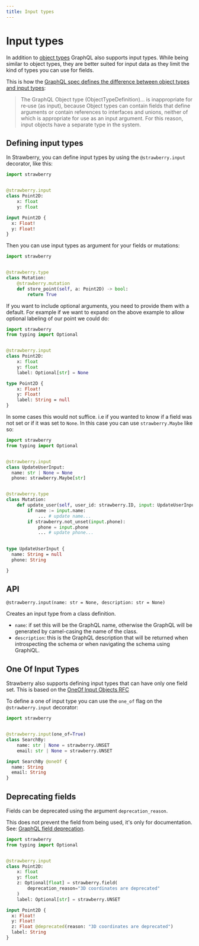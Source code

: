 ```yaml
---
title: Input types
---
```


# Input types

In addition to [object types](./object-types) GraphQL also supports input types.
While being similar to object types, they are better suited for input data as
they limit the kind of types you can use for fields.

This is how the
[GraphQL spec defines the difference between object types and input types](https://spec.graphql.org/June2018/#sec-Input-Objects):

> The GraphQL Object type (ObjectTypeDefinition)... is inappropriate for re‐use
> (as input), because Object types can contain fields that define arguments or
> contain references to interfaces and unions, neither of which is appropriate
> for use as an input argument. For this reason, input objects have a separate
> type in the system.

## Defining input types

In Strawberry, you can define input types by using the `@strawberry.input`
decorator, like this:

<CodeGrid>

```python
import strawberry


@strawberry.input
class Point2D:
    x: float
    y: float
```

```graphql
input Point2D {
  x: Float!
  y: Float!
}
```

</CodeGrid>

Then you can use input types as argument for your fields or mutations:

```python
import strawberry


@strawberry.type
class Mutation:
    @strawberry.mutation
    def store_point(self, a: Point2D) -> bool:
        return True
```

If you want to include optional arguments, you need to provide them with a
default. For example if we want to expand on the above example to allow optional
labeling of our point we could do:

<CodeGrid>

```python
import strawberry
from typing import Optional


@strawberry.input
class Point2D:
    x: float
    y: float
    label: Optional[str] = None
```

```graphql
type Point2D {
    x: Float!
    y: Float!
    label: String = null
}
```

</CodeGrid>

In some cases this would not suffice.
i.e if you wanted to know if a field was not set or if it was set to `None`.
In this case you can use `strawberry.Maybe` like so:

<CodeGrid>

```python
import strawberry
from typing import Optional


@strawberry.input
class UpdateUserInput:
  name: str | None = None
  phone: strawberry.Maybe[str]


@strawberry.type
class Mutation:
    def update_user(self, user_id: strawberry.ID, input: UpdateUserInput) -> User:
        if name := input.name:
            ... # update name...
        if strawberry.not_unset(input.phone):
            phone = input.phone
            ... # update phone...
          
```

```graphql
type UpdateUserInput {
  name: String = null
  phone: String

}
```

</CodeGrid>

## API

`@strawberry.input(name: str = None, description: str = None)`

Creates an input type from a class definition.

- `name`: if set this will be the GraphQL name, otherwise the GraphQL will be
  generated by camel-casing the name of the class.
- `description`: this is the GraphQL description that will be returned when
  introspecting the schema or when navigating the schema using GraphiQL.

## One Of Input Types

Strawberry also supports defining input types that can have only one field set.
This is based on the
[OneOf Input Objects RFC](https://github.com/graphql/graphql-spec/pull/825)

To define a one of input type you can use the `one_of` flag on the
`@strawberry.input` decorator:

<CodeGrid>

```python
import strawberry


@strawberry.input(one_of=True)
class SearchBy:
    name: str | None = strawberry.UNSET
    email: str | None = strawberry.UNSET
```

```graphql
input SearchBy @oneOf {
  name: String
  email: String
}
```

</CodeGrid>

## Deprecating fields

Fields can be deprecated using the argument `deprecation_reason`.

<Note>

This does not prevent the field from being used, it's only for documentation.
See:
[GraphQL field deprecation](https://spec.graphql.org/June2018/#sec-Field-Deprecation).

</Note>

<CodeGrid>

```python
import strawberry
from typing import Optional


@strawberry.input
class Point2D:
    x: float
    y: float
    z: Optional[float] = strawberry.field(
        deprecation_reason="3D coordinates are deprecated"
    )
    label: Optional[str] = strawberry.UNSET
```

```graphql
input Point2D {
  x: Float!
  y: Float!
  z: Float @deprecated(reason: "3D coordinates are deprecated")
  label: String
}
```

</CodeGrid>

